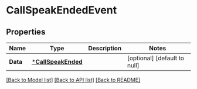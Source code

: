 # CallSpeakEndedEvent

## Properties
Name | Type | Description | Notes
------------ | ------------- | ------------- | -------------
**Data** | [***CallSpeakEnded**](CallSpeakEnded.md) |  | [optional] [default to null]

[[Back to Model list]](../README.md#documentation-for-models) [[Back to API list]](../README.md#documentation-for-api-endpoints) [[Back to README]](../README.md)

